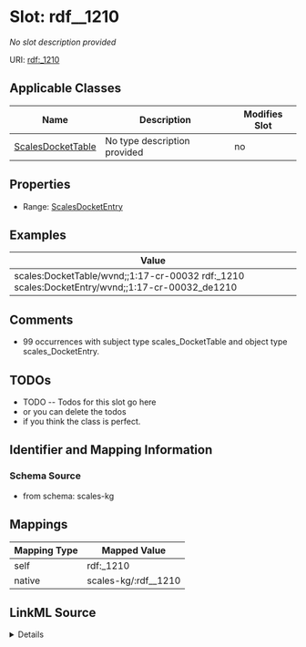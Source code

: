 

# Slot: rdf__1210


_No slot description provided_





URI: [rdf:_1210](http://www.w3.org/1999/02/22-rdf-syntax-ns#_1210)



<!-- no inheritance hierarchy -->





## Applicable Classes

| Name | Description | Modifies Slot |
| --- | --- | --- |
| [ScalesDocketTable](../classes/ScalesDocketTable.md) | No type description provided |  no  |







## Properties

* Range: [ScalesDocketEntry](../classes/ScalesDocketEntry.md)






## Examples

| Value |
| --- |
| scales:DocketTable/wvnd;;1:17-cr-00032 rdf:_1210 scales:DocketEntry/wvnd;;1:17-cr-00032_de1210 |

## Comments

* 99 occurrences with subject type scales_DocketTable and object type scales_DocketEntry.

## TODOs

* TODO -- Todos for this slot go here
* or you can delete the todos
* if you think the class is perfect.

## Identifier and Mapping Information







### Schema Source


* from schema: scales-kg




## Mappings

| Mapping Type | Mapped Value |
| ---  | ---  |
| self | rdf:_1210 |
| native | scales-kg/:rdf__1210 |




## LinkML Source

<details>
```yaml
name: rdf__1210
description: No slot description provided
todos:
- TODO -- Todos for this slot go here
- or you can delete the todos
- if you think the class is perfect.
comments:
- 99 occurrences with subject type scales_DocketTable and object type scales_DocketEntry.
examples:
- value: scales:DocketTable/wvnd;;1:17-cr-00032 rdf:_1210 scales:DocketEntry/wvnd;;1:17-cr-00032_de1210
from_schema: scales-kg
rank: 1000
slot_uri: rdf:_1210
alias: rdf__1210
domain_of:
- scales_DocketTable
range: scales_DocketEntry

```
</details>